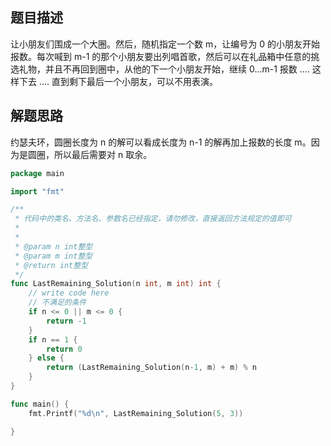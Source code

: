 ## 题目描述

让小朋友们围成一个大圈。然后，随机指定一个数 m，让编号为 0 的小朋友开始报数。每次喊到 m-1 的那个小朋友要出列唱首歌，然后可以在礼品箱中任意的挑选礼物，并且不再回到圈中，从他的下一个小朋友开始，继续 0...m-1 报数 .... 这样下去 .... 直到剩下最后一个小朋友，可以不用表演。

## 解题思路

约瑟夫环，圆圈长度为 n 的解可以看成长度为 n-1 的解再加上报数的长度 m。因为是圆圈，所以最后需要对 n 取余。

```go
package main

import "fmt"

/**
 * 代码中的类名、方法名、参数名已经指定，请勿修改，直接返回方法规定的值即可
 *
 *
 * @param n int整型
 * @param m int整型
 * @return int整型
 */
func LastRemaining_Solution(n int, m int) int {
	// write code here
	// 不满足的条件
	if n <= 0 || m <= 0 {
		return -1
	}
	if n == 1 {
		return 0
	} else {
		return (LastRemaining_Solution(n-1, m) + m) % n
	}
}

func main() {
	fmt.Printf("%d\n", LastRemaining_Solution(5, 3))

}

```

